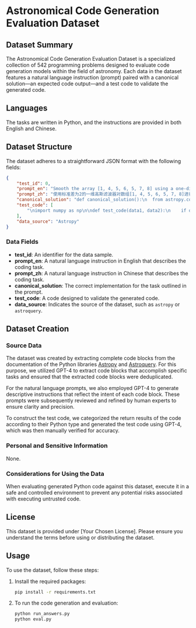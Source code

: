 # Astronomical Code Generation Evaluation Dataset

## Dataset Summary
The Astronomical Code Generation Evaluation Dataset is a specialized collection of 542 programming problems designed to evaluate code generation models within the field of astronomy. Each data in the dataset features a natural language instruction (prompt) paired with a canonical solution—an expected code output—and a test code to validate the generated code.

## Languages
The tasks are written in Python, and the instructions are provided in both English and Chinese.  

## Dataset Structure
The dataset adheres to a straightforward JSON format with the following fields:

```json
{
    "test_id": 0,
    "prompt_en": "Smooth the array [1, 4, 5, 6, 5, 7, 8] using a one-dimensional Gaussian filter with a standard deviation of 2, and treat the boundary as extended mode during the convolution calculation. Return the array after processing.",
    "prompt_zh": "使用标准差为2的一维高斯滤波器对数组[1, 4, 5, 6, 5, 7, 8]进行平滑处理，并在卷积计算时将边界视为扩展模式，返回处理后的数组。\n",
    "canonical_solution": "def canonical_solution():\n  from astropy.convolution import Gaussian1DKernel, convolve\n  gauss = Gaussian1DKernel(stddev=2)\n  return convolve([1, 4, 5, 6, 5, 7, 8], gauss, boundary='extend')\n\n\n",
    "test_code": [
        "\nimport numpy as np\n\ndef test_code(data1, data2):\n    if data1.shape != data2.shape:\n        return False\n    return np.allclose(data1, data2, atol=1e-8, equal_nan=True)\n\n"
    ],
    "data_source": "Astropy"
}
```

### Data Fields
- **test_id**: An identifier for the data sample.
- **prompt_en**: A natural language instruction in English that describes the coding task.
- **prompt_zh**: A natural language instruction in Chinese that describes the coding task.
- **canonical_solution**: The correct implementation for the task outlined in the prompt.
- **test_code**: A code designed to validate the generated code.
- **data_source**: Indicates the source of the dataset, such as `astropy` or `astroquery`.

## Dataset Creation
### Source Data

The dataset was created by extracting complete code blocks from the documentation of the Python libraries [Astropy](https://docs.astropy.org/en/stable/index_user_docs.html) and [Astroquery](https://astroquery.readthedocs.io/en/latest/#). For this purpose, we utilized GPT-4 to extract code blocks that accomplish specific tasks and ensured that the extracted code blocks were deduplicated.

For the natural language prompts, we also employed GPT-4 to generate descriptive instructions that reflect the intent of each code block. These prompts were subsequently reviewed and refined by human experts to ensure clarity and precision.

To construct the test code, we categorized the return results of the code according to their Python type and generated the test code using GPT-4, which was then manually verified for accuracy.

### Personal and Sensitive Information
None.

### Considerations for Using the Data
When evaluating generated Python code against this dataset, execute it in a safe and controlled environment to prevent any potential risks associated with executing untrusted code.

## License
This dataset is provided under [Your Chosen License]. Please ensure you understand the terms before using or distributing the dataset.

## Usage
To use the dataset, follow these steps:

1. Install the required packages:
   ```bash
   pip install -r requirements.txt
   ```

2. To run the code generation and evaluation:
   ```bash
   python run_answers.py 
   python eval.py
   ```